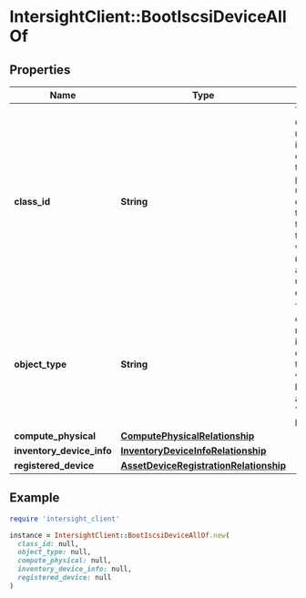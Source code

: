 # IntersightClient::BootIscsiDeviceAllOf

## Properties

| Name | Type | Description | Notes |
| ---- | ---- | ----------- | ----- |
| **class_id** | **String** | The fully-qualified name of the instantiated, concrete type. This property is used as a discriminator to identify the type of the payload when marshaling and unmarshaling data. | [default to &#39;boot.IscsiDevice&#39;] |
| **object_type** | **String** | The fully-qualified name of the instantiated, concrete type. The value should be the same as the &#39;ClassId&#39; property. | [default to &#39;boot.IscsiDevice&#39;] |
| **compute_physical** | [**ComputePhysicalRelationship**](ComputePhysicalRelationship.md) |  | [optional] |
| **inventory_device_info** | [**InventoryDeviceInfoRelationship**](InventoryDeviceInfoRelationship.md) |  | [optional] |
| **registered_device** | [**AssetDeviceRegistrationRelationship**](AssetDeviceRegistrationRelationship.md) |  | [optional] |

## Example

```ruby
require 'intersight_client'

instance = IntersightClient::BootIscsiDeviceAllOf.new(
  class_id: null,
  object_type: null,
  compute_physical: null,
  inventory_device_info: null,
  registered_device: null
)
```

